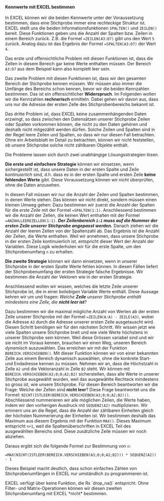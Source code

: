 
#### Kennwerte mit EXCEL bestimmen

In EXCEL können wir die beiden Kennwerte unter der Voraussetzung bestimmen, dass eine Stichprobe immer eine rechteckige Struktur ist. EXCEL stellt uns die beiden Informationsfunktionen `SPALTEN()` und `ZEILEN()` bereit. Diese Funktionen geben uns die Anzahl der Spalten bzw. Zeilen in einem Bereich zurück. Z.B. die Formel `=ZEILEN(A3:D7)` gibt uns den Wert `5` zurück. Analog dazu ist das Ergebnis der Formel `=SPALTEN(A3:D7)` der Wert `4`.

Das erste und offensichtliche Problem mit diesen Funktionen ist, dass die Zellen in diesem Bereich gar keine Werte enthalten müssen. Der Bereich `A3:D7` aus dem Beispiel kann also komplett leer sein. 

Das zweite Problem mit diesen Funktionen ist, dass wir den gesamten Bereich der Stichprobe kennen müssen. Wir müssen also immer die Umfänge des Bereichs schon kennen, bevor wir die beiden Kennzahlen bestimmen. Das ist ein offensichtlicher **Widerspruch**. Im Folgenden wollen wir die Kennzahlen **rechnerisch** ermitteln. Dabei gehen wir davon aus, dass uns nur die Adresse der ersten Zelle des Stichprobenbereichs bekannt ist. 

Das dritte Problem ist, dass EXCEL keine zusammenhängenden Daten erzwingt, so dass zwischen den Datensätzen unserer Stichprobe Zeilen oder Spalten vorkommen können, die nicht zu den Daten gehören und deshalb nicht mitgezählt werden dürfen. Solche Zeilen und Spalten sind in der Regel leere Zeilen und Spalten, so dass wir nur diesen Fall betrachten. Ohne ein Arbeitsblatt im Detail zu betrachten, können wir nicht feststellen, ob unsere Stichprobe solche nicht zählbaren Objekte enthält.

Die Probleme lassen sich durch zwei unabhängige Lösungsstrategien lösen. 

**Die erste und einfachere Strategie** können wir einsetzen, wenn sichergestellt ist, dass unsere Daten in der ersten Spalte und Zeile *kontinuierlich* sind, d.h. dass es in der ersten Spalte und ersten Zeile **keine fehlenden Werte** gibt. Diese Voraussetzung können wir nicht überprüfen, ohne die Daten anzusehen.

In diesem Fall müssen wir nur die Anzahl der Zeilen und Spalten bestimmen, in denen Werte stehen. Das können wir nicht direkt, sondern müssen einen kleinen Umweg gehen: Dazu bestimmen wir zuerst die Anzahl der Spalten für die *erste Zeile* mit der Formel `=SPALTEN(1:1)`. Anschliessend bestimmen wir die Anzahl der Zellen, die keinen Wert enthalten mit der Formel `=ANZAHLLEEREZELLEN(1:1)`. ***Der Zeilenbereich `1:1` muss auf die Nummer der ersten Zeile unserer Stichprobe angepasst werden.*** Danach ziehen wir die Anzahl der leeren Zellen von der Spaltenzahl ab. Das Ergebnis ist die Anzahl der Zellen, die Werte enthalten. Weil wir annehmen, dass unsere Stichprobe in der ersten Zeile kontinuierlich ist, entspricht dieser Wert der Anzahl der Variablen. Diese Logik wiederholen wir für die erste Spalte, um den Stichprobenumfang `n` zu erhalten. 

**Die zweite Strategie** können wir dann einsetzen, wenn in unserer Stichprobe in der ersten *Spalte* Werte fehlen können. In diesen Fällen liefert der Stichprobenumfang der ersten Strategie falsche Ergebnisse. Wir bestimmen die Anzahl der Vektoren wie in der ersten Strategie. 

Anschliessend wollen wir wissen, welches die letzte Zeile unserer Stichprobe ist, die in einer *beliebigen* Variable Werte enthält. Diese Aussage kehren wir um und fragen: *Welche **Zeile** unserer Stichprobe enthält mindestens eine Zelle, die **nicht leer ist***? 

Dazu bestimmen wir die maximal mögliche Anzahl von Werten ab der ersten Zelle unserer Stichprobe mit der Formel `=ZEILEN(A:A) - ZEILE(A3)`, wobei die Adresse `A3` durch die Adresse unserer ersten Zelle ausgetauscht wird. Diesen Schritt benötigen wir für den nächsten Schritt. Wir wissen jetzt wie viele Spalten unsere Stichprobe breit und wie viele Werte höchstens in unserer Stichprobe sein können. Weil diese Grössen variabel sind und wir sie nicht im Voraus kennen, brauchen wir einen Weg, unseren Bereich *dynamisch* auszuwählen. Das erreichen wir mit der Funktion `BEREICH.VERSCHIEBEN()`. Mit dieser Funktion können wir von einer bekannten Zelle aus einem Bereich dynamisch auswählen, ohne die konkrete Start- und Endadresse kennen zu müssen. Nehmen wir an, dass die Höchstzahl in Zelle `A2` und die Vektoranzahl in Zelle `B2` steht. Wir können mit `BEREICH.VERSCHIEBEN(A3;0;0;A2;B2)` sicherstellen, dass alle Werte in unserer Stichprobe ausgewählt wurden, weil das ausgewählte Rechteck mindestens so gross ist, wie unsere Stichprobe. Für diesen Bereich beantworten wir die Frage: Welche der Zellen sind **nicht leer**? Diese Frage beantwortet uns die Formel: `NICHT(ISTLEER(BEREICH.VERSCHIEBEN(A3;0;0;A2;B2)))`. Abschliessend nummerieren wir alle möglichen Zeilen, die Werte haben, indem wir den vorherigen Ausdruck mit `SEQUENZ(A2)` multiplizieren. Wir erinnern uns an die Regel, dass die Anzahl der zählbaren Einheiten gleich der höchsten Nummerierung der Einheiten ist. Wir bestimmen deshalb das Maximum aus diesem Ergebnis mit der Funktion `MAX()`. Dieses Maximum entspricht `n+1`, weil die Spaltenüberschriften in EXCEL Teil des ausgewählten Bereichs sind. Diese zusätzliche Zeile müssen wir noch abziehen. 

Daraus ergibt sich die folgende Formel zur Bestimmung von `n`: 

```EXCEL
=MAX(NICHT(ISTLEER(BEREICH.VERSCHIEBEN(A3;0;0;A2;B2))) * SEQUENZ(A2)) - 1
```

Dieses Beispiel macht deutlich, dass schon einfaches Zählen von Stichprobenumfängen in EXCEL nur umständlich zu programmieren ist.

<p class="alert alert-warning"  markdown="1">
EXCEL verfügt über keine Funktion, die Rs `drop_na()` entspricht. Ohne Filter- und Matrix-Operationen können wir diesen zweiten Stichprobenumfang mit EXCEL *nicht* bestimmen.
</p>
